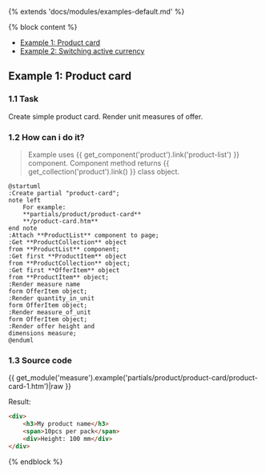 {% extends 'docs/modules/examples-default.md' %}

{% block content %}
* [Example 1: Product card](#example-1-product-card)
* [Example 2: Switching active currency](#example-2-switching-active-currency)

## Example 1: Product card

### 1.1 Task

Create simple product card. Render unit measures of offer.

### 1.2 How can i do it?

> Example uses {{ get_component('product').link('product-list') }} component.
Component method returns {{ get_collection('product').link() }} class object.

```plantuml
@startuml
:Create partial "product-card";
note left
    For example:
    **partials/product/product-card**
    **/product-card.htm**
end note
:Attach **ProductList** component to page;
:Get **ProductCollection** object
from **ProductList** component;
:Get first **ProductItem** object
from **ProductCollection** object;
:Get first **OfferItem** object
from **ProductItem** object;
:Render measure name
form OfferItem object;
:Render quantity_in_unit
form OfferItem object;
:Render measure_of_unit
form OfferItem object;
:Render offer height and
dimensions measure;
@enduml
```

### 1.3 Source code

{{ get_module('measure').example('partials/product/product-card/product-card-1.htm')|raw }}

Result:
```html
<div>
    <h3>My product name</h3>
    <span>10pcs per pack</span>
    <div>Height: 100 mm</div>
</div>
```
{% endblock %}
